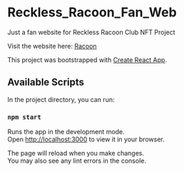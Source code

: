 # Reckless_Racoon_Fan_Web
Just a fan website for Reckless Racoon Club NFT Project

Visit the website here: [Racoon](https://taiyounari.github.io/Reckless_Racoon_Fan_Web/)

This project was bootstrapped with [Create React App](https://github.com/facebook/create-react-app).


## Available Scripts

In the project directory, you can run:

### `npm start`

Runs the app in the development mode.\
Open [http://localhost:3000](http://localhost:3000) to view it in your browser.

The page will reload when you make changes.\
You may also see any lint errors in the console.

